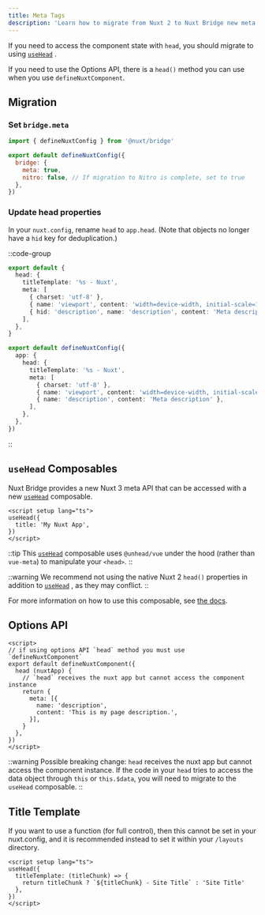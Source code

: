 ```yaml
---
title: Meta Tags
description: 'Learn how to migrate from Nuxt 2 to Nuxt Bridge new meta tags.'
---
```


If you need to access the component state with `head`, you should migrate to using [`useHead`](/docs/4.x/api/composables/use-head) .

If you need to use the Options API, there is a `head()` method you can use when you use `defineNuxtComponent`.

## Migration

### Set `bridge.meta`

```js
import { defineNuxtConfig } from '@nuxt/bridge'

export default defineNuxtConfig({
  bridge: {
    meta: true,
    nitro: false, // If migration to Nitro is complete, set to true
  },
})
```

### Update head properties

In your `nuxt.config`, rename `head` to `app.head`. (Note that objects no longer have a `hid` key for deduplication.)

::code-group

```ts [Nuxt 2]
export default {
  head: {
    titleTemplate: '%s - Nuxt',
    meta: [
      { charset: 'utf-8' },
      { name: 'viewport', content: 'width=device-width, initial-scale=1' },
      { hid: 'description', name: 'description', content: 'Meta description' },
    ],
  },
}
```

```ts [Nuxt 3]
export default defineNuxtConfig({
  app: {
    head: {
      titleTemplate: '%s - Nuxt',
      meta: [
        { charset: 'utf-8' },
        { name: 'viewport', content: 'width=device-width, initial-scale=1' },
        { name: 'description', content: 'Meta description' },
      ],
    },
  },
})
```

::

## `useHead` Composables

Nuxt Bridge provides a new Nuxt 3 meta API that can be accessed with a new [`useHead`](/docs/4.x/api/composables/use-head) composable.

```vue
<script setup lang="ts">
useHead({
  title: 'My Nuxt App',
})
</script>
```

::tip
This [`useHead`](/docs/4.x/api/composables/use-head) composable uses `@unhead/vue` under the hood (rather than `vue-meta`) to manipulate your `<head>`.
::

::warning
We recommend not using the native Nuxt 2 `head()` properties in addition to [`useHead`](/docs/4.x/api/composables/use-head) , as they may conflict.
::

For more information on how to use this composable, see [the docs](/docs/4.x/getting-started/seo-meta).

## Options API

```vue
<script>
// if using options API `head` method you must use `defineNuxtComponent`
export default defineNuxtComponent({
  head (nuxtApp) {
    // `head` receives the nuxt app but cannot access the component instance
    return {
      meta: [{
        name: 'description',
        content: 'This is my page description.',
      }],
    }
  },
})
</script>
```

::warning
Possible breaking change: `head` receives the nuxt app but cannot access the component instance. If the code in your `head` tries to access the data object through `this` or `this.$data`, you will need to migrate to the `useHead` composable.
::

## Title Template

If you want to use a function (for full control), then this cannot be set in your nuxt.config, and it is recommended instead to set it within your `/layouts` directory.

```vue [app/layouts/default.vue]
<script setup lang="ts">
useHead({
  titleTemplate: (titleChunk) => {
    return titleChunk ? `${titleChunk} - Site Title` : 'Site Title'
  },
})
</script>
```
